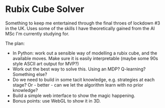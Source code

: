 # Rubix Cube Solver

Something to keep me entertained through the final throes of lockdown #3 in the UK. Uses some of the skills I have theoretically gained from the AI MSc I'm currently studying for. 

The plan:

- In Python: work out a sensible way of modelling a rubix cube, and the available moves. Make sure it is easily interpretable (maybe some 90s style ASCII art output for MVP?)
- Work out the best way to solve this. Using an MDP? Q-learning? Something else? 
- Do we need to build in some tacit knowledge, e.g. strategies at each stage? Or - better - can we let the algorithm learn with no prior knowledge? 
- Build a simple web interface to show the magic happening. 
- Bonus points: use WebGL to show it in 3D.
